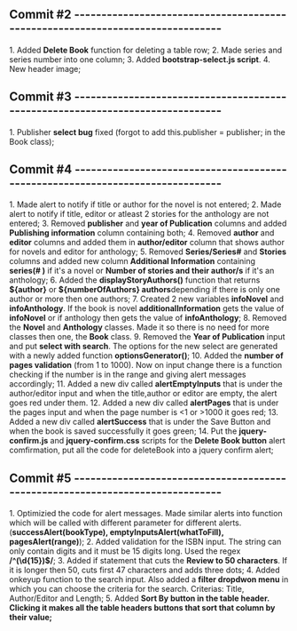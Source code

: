 <h2>Commit #2 ------------------------------------------------------------------------------</h2>
1. Added <strong>Delete Book</strong> function for deleting a table row;
2. Made series and series number into one column;
3. Added <strong>bootstrap-select.js script</strong>.
4. New header image;

<h2>Commit #3 ------------------------------------------------------------------------------</h2>
1. Publisher <strong>select bug</strong> fixed (forgot to add this.publisher = publisher; in the Book class);

<h2>Commit #4 ------------------------------------------------------------------------------</h2>
1. Made alert to notify if title or author for the novel is not entered;
2. Made alert to notify if title, editor or atleast 2 stories for the anthology are not entered;
3. Removed <strong>publisher</strong> and <strong>year of Publication</strong> columns and added <strong>Publishing information</strong> column containing both;
4. Removed <strong>author</strong> and <strong>editor</strong> columns and added them in <strong>author/editor</strong> column that shows author for novels and editor for anthology;
5. Removed <strong>Series/Series#</strong> and <strong>Stories</strong> columns and added new column <strong>Additional Information</strong> containing <strong>series(# )</strong> if it's a novel or <strong>Number of stories and their author/s</strong> if it's an anthology;
6. Added the <strong>displayStoryAuthors()</strong> function that returns <strong>${author}</strong> or <strong>${numberOfAuthors} authors</strong>depending if there is only one author or more then one authors;
7. Created 2 new variables <strong>infoNovel</strong> and <strong>infoAnthology</strong>. If the book is novel <strong>additionalInformation</strong> gets the value of <strong>infoNovel</strong> or if anthology then gets the value of <strong>infoAnthology</strong>;
8. Removed the <strong>Novel</strong> and <strong>Anthology</strong> classes. Made it so there is no need for more classes then one, the <strong>Book</strong> class.
9. Removed the <strong>Year of Publication</strong> input and put <strong>select with search</strong>. The options for the new select are generated with a newly added function <strong>optionsGenerator()</strong>;
10. Added the <strong>number of pages validation</strong> (from 1 to 1000). Now on input change there is a function checking if the number is in the range and giving alert messages accordingly;
11. Added a new div called <strong>alertEmptyInputs</strong> that is under the author/editor input and when the title,author or editor are empty, the alert goes red under them.
12. Added a new div called <strong>alertPages</strong> that is under the pages input and when the page number is <1 or >1000 it goes red;
13. Added a new div called <strong>alertSuccess</strong> that is under the Save Button and when the book is saved successfully it goes green;
14. Put the <strong>jquery-confirm.js</strong> and <strong>jquery-confirm.css</strong> scripts for the <strong>Delete Book button</strong> alert comfirmation, put all the code for deleteBook into a jquery confirm alert;

<h2>Commit #5 ------------------------------------------------------------------------------</h2>
1. Optimizied the code for alert messages. Made similar alerts into function which will be called with different parameter for different alerts. (<strong>successAlert(bookType), emptyInputsAlert(whatToFill), pagesAlert(range)</strong>);
2. Added validation for the ISBN input. The string can only contain digits and it must be 15 digits long. Used the regex <strong>/^(\d{15})$/</strong>;
3. Added if statement that cuts the <strong>Review to 50 characters</strong>. If it is longer then 50, cuts first 47 characters and adds three dots;
4. Added onkeyup function to the search input. Also added a <strong>filter dropdwon menu</strong> in which you can choose the criteria for the search. Criterias: Title, Author/Editor and Length;
5. Added <strong>Sort By<strong> button in the table header. Clicking it makes all the table headers buttons that sort that column by their value;
